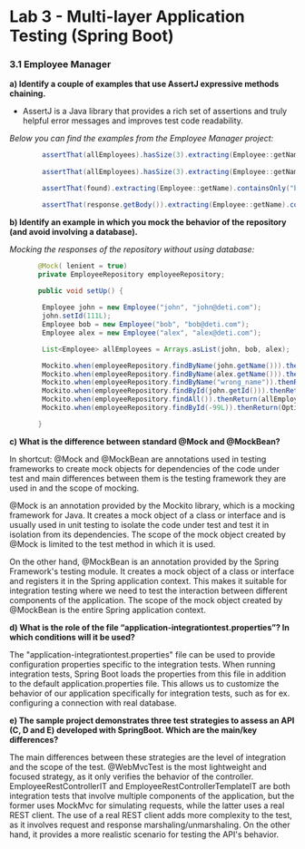 
# Lab 3 - Multi-layer Application Testing (Spring Boot)

### 3.1 Employee Manager

**a) Identify a couple of examples that use AssertJ expressive methods chaining.**

- AssertJ is a Java library that provides a rich set of assertions and truly helpful error messages and improves test code readability.

*Below you can find the examples from the Employee Manager project:* 
```java
        assertThat(allEmployees).hasSize(3).extracting(Employee::getName).containsOnly(alex.getName(), ron.getName(), bob.getName());
        
        assertThat(allEmployees).hasSize(3).extracting(Employee::getName).contains(alex.getName(), john.getName(), bob.getName());

        assertThat(found).extracting(Employee::getName).containsOnly("bob");

        assertThat(response.getBody()).extracting(Employee::getName).containsExactly("bob", "alex");
```

**b) Identify an example in which you mock the behavior of the repository (and avoid involving a database).**

*Mocking the responses of the repository without using database:*

```java
       @Mock( lenient = true)
       private EmployeeRepository employeeRepository;
       
       public void setUp() {

        Employee john = new Employee("john", "john@deti.com");
        john.setId(111L);
        Employee bob = new Employee("bob", "bob@deti.com");
        Employee alex = new Employee("alex", "alex@deti.com");

        List<Employee> allEmployees = Arrays.asList(john, bob, alex);

        Mockito.when(employeeRepository.findByName(john.getName())).thenReturn(john);
        Mockito.when(employeeRepository.findByName(alex.getName())).thenReturn(alex);
        Mockito.when(employeeRepository.findByName("wrong_name")).thenReturn(null);
        Mockito.when(employeeRepository.findById(john.getId())).thenReturn(Optional.of(john));
        Mockito.when(employeeRepository.findAll()).thenReturn(allEmployees);
        Mockito.when(employeeRepository.findById(-99L)).thenReturn(Optional.empty());

       }
```
**c) What is the difference between standard @Mock and @MockBean?**

In shortcut: @Mock and @MockBean are annotations used in testing frameworks to create mock objects for dependencies of the code under test and main differences between them is the testing framework they are used in and the scope of mocking.

@Mock is an annotation provided by the Mockito library, which is a mocking framework for Java. It creates a mock object of a class or interface and is usually used in unit testing to isolate the code under test and test it in isolation from its dependencies. The scope of the mock object created by @Mock is limited to the test method in which it is used.

On the other hand, @MockBean is an annotation provided by the Spring Framework's testing module. It creates a mock object of a class or interface and registers it in the Spring application context. This makes it suitable for integration testing where we need to test the interaction between different components of the application. The scope of the mock object created by @MockBean is the entire Spring application context.

**d) What is the role of the file “application-integrationtest.properties”? In which conditions will it be used?**

The "application-integrationtest.properties" file can be used to provide configuration properties specific to the integration tests. When running integration tests, Spring Boot loads the properties from this file in addition to the default application.properties file. This allows us to customize the behavior of our application specifically for integration tests, such as for ex. configuring a connection with real database.

**e) The sample project demonstrates three test strategies to assess an API (C, D and E) developed with SpringBoot. Which are the main/key differences?**

The main differences between these strategies are the level of integration and the scope of the test. @WebMvcTest is the most lightweight and focused strategy, as it only verifies the behavior of the controller. EmployeeRestControllerIT and EmployeeRestControllerTemplateIT are both integration tests that involve multiple components of the application, but the former uses MockMvc for simulating requests, while the latter uses a real REST client. The use of a real REST client adds more complexity to the test, as it involves request and response marshaling/unmarshaling. On the other hand, it provides a more realistic scenario for testing the API's behavior.